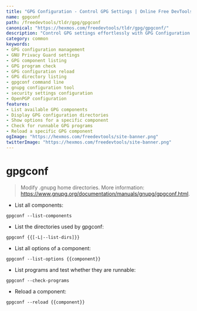 ```yaml
---
title: "GPG Configuration - Control GPG Settings | Online Free DevTools by Hexmos"
name: gpgconf
path: /freedevtools/tldr/gpg/gpgconf
canonical: "https://hexmos.com/freedevtools/tldr/gpg/gpgconf/"
description: "Control GPG settings effortlessly with GPG Configuration. List components, check programs, and manage configurations with ease. Free online tool, no registration required."
category: common
keywords:
- GPG configuration management
- GNU Privacy Guard settings
- GPG component listing
- GPG program check
- GPG configuration reload
- GPG directory listing
- gpgconf command line
- gnupg configuration tool
- security settings configuration
- OpenPGP configuration
features:
- List available GPG components
- Display GPG configuration directories
- Show options for a specific component
- Check for runnable GPG programs
- Reload a specific GPG component
ogImage: "https://hexmos.com/freedevtools/site-banner.png"
twitterImage: "https://hexmos.com/freedevtools/site-banner.png"
---
```


# gpgconf

> Modify .gnupg home directories.
> More information: <https://www.gnupg.org/documentation/manuals/gnupg/gpgconf.html>.

- List all components:

`gpgconf --list-components`

- List the directories used by gpgconf:

`gpgconf {{[-L|--list-dirs]}}`

- List all options of a component:

`gpgconf --list-options {{component}}`

- List programs and test whether they are runnable:

`gpgconf --check-programs`

- Reload a component:

`gpgconf --reload {{component}}`
